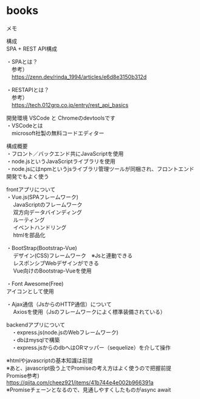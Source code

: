 # books

メモ  

構成  
  SPA + REST API構成  

・SPAとは？  
　参考）  
　https://zenn.dev/rinda_1994/articles/e6d8e3150b312d  

・RESTAPIとは？  
　参考）  
　https://tech.012grp.co.jp/entry/rest_api_basics  

開発環境
  VSCode と Chromeのdevtoolsです  
・VSCodeとは  
　microsoft社製の無料コードエディター

構成概要  
 ・フロント／バックエンド共にJavaScriptを使用  
 ・node.jsというJavaScriptライブラリを使用  
 ・node.jsにはnpmというjsライブラリ管理ツールが同梱され、フロントエンド開発でもよく使う

frontアプリについて  
 ・Vue.js(SPAフレームワーク)   
　   JavaScriptのフレームワーク  
　   双方向データバインディング  
　   ルーティング  
　   イベントハンドリング  
　   htmlを部品化

 ・BootStrap(Bootstrap-Vue)  
　   デザイン(CSS)フレームワーク　※Jsと連動できる  
　   レスポンシブWebデザインができる  
　   Vue向けのBootstrap-Vueを使用
    
 ・Font Awesome(Free)  
     アイコンとして使用  

 ・Ajax通信（JsからのHTTP通信）について  
　   Axiosを使用（Jsのフレームワークによく標準装備されている）

backendアプリについて  
　・express.js(node.jsのWebフレームワーク)  
　・dbはmysqlで構築  
　・express.jsからのdbへはORマッパー（sequelize）を介して操作

※htmlやjavascriptの基本知識は前提  
※あと、javascript扱う上でPromiseの考え方はよく使うので把握前提  
  Promise参考)  
    https://qiita.com/cheez921/items/41b744e4e002b966391a  
    ※Promiseチェーンとなるので、見通しやすくしたものがasync await 
